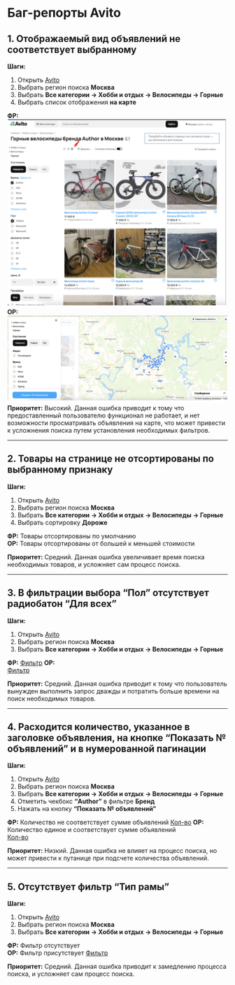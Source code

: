 # Баг-репорты Avito

## 1. Отображаемый вид объявлений не соответствует выбранному
**Шаги:**
1. Открыть [Avito](https://www.avito.ru/)
2. Выбрать регион поиска **Москва**
3. Выбрать **Все категории → Хобби и отдых → Велосипеды → Горные**
4. Выбрать список отображения **на карте**

**ФР:**
![Список](images/Image_1_1.jpg)
**ОР:**
![Карта](images/image_1_2.jpg)
**Приоритет:** Высокий. Данная ошибка приводит к тому что предоставленный пользователю функционал не работает, и нет возможности просматривать объявления на карте, что может привести к усложнения поиска путем установления необходимых фильтров.

---

## 2. Товары на странице не отсортированы по выбранному признаку
**Шаги:**
1. Открыть [Avito](https://www.avito.ru/)
2. Выбрать регион поиска **Москва**
3. Выбрать **Все категории → Хобби и отдых → Велосипеды → Горные**
4. Выбрать сортировку **Дороже**
 
**ФР:** Товары отсортированы по умолчанию  
**ОР:** Товары отсортированы от большей к меньшей стоимости

**Приоритет:** Средний. Данная ошибка увеличивает время поиска необходимых товаров, и усложняет сам процесс поиска.

---

## 3. В фильтрации выбора “Пол” отсутствует радиобатон “Для всех”
**Шаги:**
1. Открыть [Avito](https://www.avito.ru/)
2. Выбрать регион поиска **Москва**
3. Выбрать **Все категории → Хобби и отдых → Велосипеды → Горные**

**ФР:**
[Фильтр](images/image_3_1.jpg)
**ОР:**  
[Фильтр](images/image_3_2.jpg)

**Приоритет:** Средний. Данная ошибка приводит к тому что пользователь вынужден выполнить запрос дважды и потратить больше времени на поиск необходимых товаров.

---

## 4. Расходится количество, указанное в заголовке объявления, на кнопке “Показать № объявлений” и в нумерованной пагинации
**Шаги:**
1. Открыть [Avito](https://www.avito.ru/)
2. Выбрать регион поиска **Москва**
3. Выбрать **Все категории → Хобби и отдых → Велосипеды → Горные**
4. Отметить чекбокс **“Author”** в фильтре **Бренд**
5. Нажать на кнопку **“Показать № объявлений”**

**ФР:** Количество не соответствует сумме объявлений
[Кол-во](images/image_4_1.jpg)
**ОР:** Количество единое и соответствует сумме объявлений  
[Кол-во](images/image_4_2.jpg)

**Приоритет:** Низкий. Данная ошибка не влияет на процесс поиска, но может привести к путанице при подсчете количества объявлений.

---

## 5. Отсутствует фильтр “Тип рамы”
**Шаги:**
1. Открыть [Avito](https://www.avito.ru/)
2. Выбрать регион поиска **Москва**
3. Выбрать **Все категории → Хобби и отдых → Велосипеды → Горные**

**ФР:** Фильтр отсутствует  
**ОР:** Фильтр присутствует
[Фильтр](images/image_5_1.jpg)

**Приоритет:** Средний. Данная ошибка приводит к замедлению процесса поиска, и усложняет сам процесс поиска.